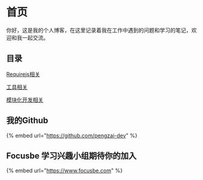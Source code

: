 # 首页

你好，这是我的个人博客，在这里记录着我在工作中遇到的问题和学习的笔记，欢迎和我一起交流。

## 目录

[ Requirejs相关](requirejs/requreis-path-styles.md)

 [工具相关](tools/tinypng_electron.md)

 [模块化开发相关](web-module-dev/module_develop.md)

## 我的Github

{% embed url="https://github.com/pengzai-dev" %}

## Focusbe 学习兴趣小组期待你的加入

{% embed url="https://www.focusbe.com" %}



